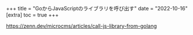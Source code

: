 +++
title = "GoからJavaScriptのライブラリを呼び出す"
date = "2022-10-16"
[extra]
toc = true
+++

<https://zenn.dev/microcms/articles/call-js-library-from-golang>
